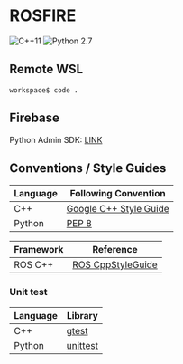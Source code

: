 # ROSFIRE

![C++11](https://img.shields.io/badge/language-C++11-blue.svg)
![Python 2.7](https://img.shields.io/badge/language-python%202.7-blue.svg)

## Remote WSL
```
workspace$ code .
```

## Firebase
Python Admin SDK: [LINK](https://firebase.google.com/docs/database/admin/start)

## Conventions / Style Guides
| Language | Following Convention |
| -------- | -------------------- |
| C++      | [Google C++ Style Guide](https://google.github.io/styleguide/cppguide.html) |
| Python   | [PEP 8](https://www.python.org/dev/peps/pep-0008/) |

| Framework | Reference |
| --------- | --------- |
| ROS C++   | [ROS CppStyleGuide](http://wiki.ros.org/CppStyleGuide) |

### Unit test
| Language | Library |
| -------- | ------- |
| C++      | [gtest](https://github.com/google/googletest) |
| Python   | [unittest](https://docs.python.org/3/library/unittest.html) |